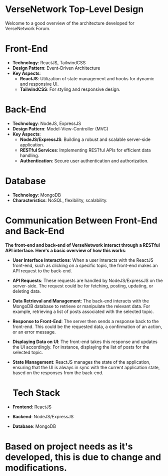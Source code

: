 # VerseNetwork Top-Level Design

Welcome to a good overview of the architecture developed for VerseNetwork Forum.

# Front-End
-   **Technology**: ReactJS, TailwindCSS
-   **Design Pattern**: Event-Driven Architecture
-   **Key Aspects**:
    -   **ReactJS**: Utilization of state management and hooks for dynamic and responsive UI.
    -   **TailwindCSS**: For styling and responsive design.


# Back-End

-   **Technology**: NodeJS, ExpressJS
-   **Design Pattern**: Model-View-Controller (MVC)
-   **Key Aspects**:
    -   **NodeJS/ExpressJS**: Building a robust and scalable server-side application.
    -   **RESTful Services**: Implementing RESTful APIs for efficient data handling.
    -   **Authentication**: Secure user authentication and authorization.
    
# Database

-   **Technology**: MongoDB
-   **Characteristics**: NoSQL, flexibility, scalability.


# Communication Between Front-End and Back-End

**The front-end and back-end of VerseNetwork interact through a RESTful API interface. Here's a basic overview of how this works**:
- **User Interface Interactions**: When a user interacts with the ReactJS front-end, such as clicking on a specific topic, the front-end makes an API request to the back-end.
- **API Requests**: These requests are handled by NodeJS/ExpressJS on the server-side. The request could be for fetching, posting, updating, or deleting data.
- **Data Retrieval and Management**: The back-end interacts with the MongoDB database to retrieve or manipulate the relevant data. For example, retrieving a list of posts associated with the selected topic.
- **Response to Front-End**: The server then sends a response back to the front-end. This could be the requested data, a confirmation of an action, or an error message.
- **Displaying Data on UI**: The front-end takes this response and updates the UI accordingly. For instance, displaying the list of posts for the selected topic.
- **State Management**: ReactJS manages the state of the application, ensuring that the UI is always in sync with the current application state, based on the responses from the back-end.

  # Tech Stack
- **Frontend**: ReactJS
- **Backend**: NodeJS/ExpressJS
- **Database**: MongoDB

# Based on project needs as it's developed, this is due to change and modifications. 
